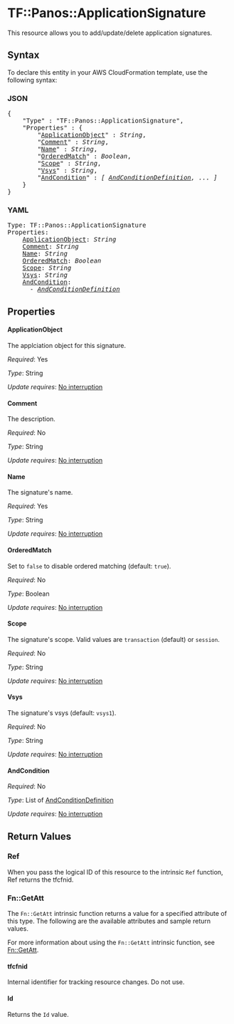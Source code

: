 # TF::Panos::ApplicationSignature

This resource allows you to add/update/delete application signatures.

## Syntax

To declare this entity in your AWS CloudFormation template, use the following syntax:

### JSON

<pre>
{
    "Type" : "TF::Panos::ApplicationSignature",
    "Properties" : {
        "<a href="#applicationobject" title="ApplicationObject">ApplicationObject</a>" : <i>String</i>,
        "<a href="#comment" title="Comment">Comment</a>" : <i>String</i>,
        "<a href="#name" title="Name">Name</a>" : <i>String</i>,
        "<a href="#orderedmatch" title="OrderedMatch">OrderedMatch</a>" : <i>Boolean</i>,
        "<a href="#scope" title="Scope">Scope</a>" : <i>String</i>,
        "<a href="#vsys" title="Vsys">Vsys</a>" : <i>String</i>,
        "<a href="#andcondition" title="AndCondition">AndCondition</a>" : <i>[ <a href="andconditiondefinition.md">AndConditionDefinition</a>, ... ]</i>
    }
}
</pre>

### YAML

<pre>
Type: TF::Panos::ApplicationSignature
Properties:
    <a href="#applicationobject" title="ApplicationObject">ApplicationObject</a>: <i>String</i>
    <a href="#comment" title="Comment">Comment</a>: <i>String</i>
    <a href="#name" title="Name">Name</a>: <i>String</i>
    <a href="#orderedmatch" title="OrderedMatch">OrderedMatch</a>: <i>Boolean</i>
    <a href="#scope" title="Scope">Scope</a>: <i>String</i>
    <a href="#vsys" title="Vsys">Vsys</a>: <i>String</i>
    <a href="#andcondition" title="AndCondition">AndCondition</a>: <i>
      - <a href="andconditiondefinition.md">AndConditionDefinition</a></i>
</pre>

## Properties

#### ApplicationObject

The applciation object for this signature.

_Required_: Yes

_Type_: String

_Update requires_: [No interruption](https://docs.aws.amazon.com/AWSCloudFormation/latest/UserGuide/using-cfn-updating-stacks-update-behaviors.html#update-no-interrupt)

#### Comment

The description.

_Required_: No

_Type_: String

_Update requires_: [No interruption](https://docs.aws.amazon.com/AWSCloudFormation/latest/UserGuide/using-cfn-updating-stacks-update-behaviors.html#update-no-interrupt)

#### Name

The signature's name.

_Required_: Yes

_Type_: String

_Update requires_: [No interruption](https://docs.aws.amazon.com/AWSCloudFormation/latest/UserGuide/using-cfn-updating-stacks-update-behaviors.html#update-no-interrupt)

#### OrderedMatch

Set to `false` to disable ordered matching
(default: `true`).

_Required_: No

_Type_: Boolean

_Update requires_: [No interruption](https://docs.aws.amazon.com/AWSCloudFormation/latest/UserGuide/using-cfn-updating-stacks-update-behaviors.html#update-no-interrupt)

#### Scope

The signature's scope.  Valid values are
`transaction` (default) or `session`.

_Required_: No

_Type_: String

_Update requires_: [No interruption](https://docs.aws.amazon.com/AWSCloudFormation/latest/UserGuide/using-cfn-updating-stacks-update-behaviors.html#update-no-interrupt)

#### Vsys

The signature's vsys (default: `vsys1`).

_Required_: No

_Type_: String

_Update requires_: [No interruption](https://docs.aws.amazon.com/AWSCloudFormation/latest/UserGuide/using-cfn-updating-stacks-update-behaviors.html#update-no-interrupt)

#### AndCondition

_Required_: No

_Type_: List of <a href="andconditiondefinition.md">AndConditionDefinition</a>

_Update requires_: [No interruption](https://docs.aws.amazon.com/AWSCloudFormation/latest/UserGuide/using-cfn-updating-stacks-update-behaviors.html#update-no-interrupt)

## Return Values

### Ref

When you pass the logical ID of this resource to the intrinsic `Ref` function, Ref returns the tfcfnid.

### Fn::GetAtt

The `Fn::GetAtt` intrinsic function returns a value for a specified attribute of this type. The following are the available attributes and sample return values.

For more information about using the `Fn::GetAtt` intrinsic function, see [Fn::GetAtt](https://docs.aws.amazon.com/AWSCloudFormation/latest/UserGuide/intrinsic-function-reference-getatt.html).

#### tfcfnid

Internal identifier for tracking resource changes. Do not use.

#### Id

Returns the <code>Id</code> value.

